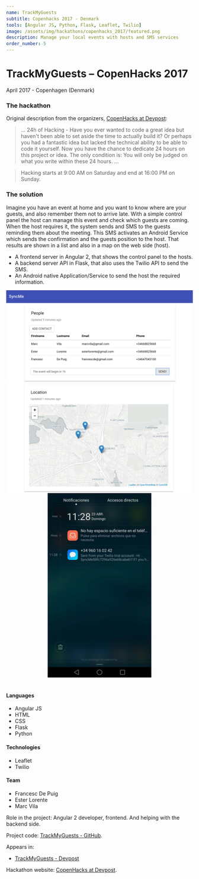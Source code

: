```yaml
---
name: TrackMyGuests
subtitle: Copenhacks 2017 - Denmark
tools: [Angular JS, Python, Flask, Leaflet, Twilio]
image: /assets/img/hackathons/copenhacks_2017/featured.png
description: Manage your local events with hosts and SMS services
order_number: 5
---
```


# TrackMyGuests – CopenHacks 2017

April 2017 - Copenhagen (Denmark)

### The hackathon

Original description from the organizers, [CopenHacks at Devpost](https://copenhacks.devpost.com/):

> ... 24h of Hacking - Have you ever wanted to code a great idea but haven't been able to set aside
> the time to actually build it? Or perhaps you had a fantastic idea but lacked the technical ability
> to be able to code it yourself. Now you have the chance to dedicate 24 hours on this project or idea.
> The only condition is: You will only be judged on what you write within these 24 hours. ...

> Hacking starts at 9:00 AM on Saturday and end at 16:00 PM on Sunday.

### The solution

Imagine you have an event at home and you want to know where are your guests, and also remember them
not to arrive late. With a simple control panel the host can manage this event and check which guests
are coming. When the host requires it, the system sends and SMS to the guests reminding them about the
meeting. This SMS activates an Android Service which sends the confirmation and the guests position to
the host. That results are shown in a list and also in a map on the web side (host).

- A frontend server in Angular 2, that shows the control panel to the hosts.
- A backend server API in Flask, that also uses the Twilio API to send the SMS.
- An Android native Application/Service to send the host the required information.

<img src="/assets/img/hackathons/copenhacks_2017/screen1.png" width="800"/>
<br>

<div style="text-align: center;">
<img style="margin: 0 !important; float: left" src="/assets/img/hackathons/copenhacks_2017/screen2.png" width="500"/>
<img style="margin: 0 !important; display: inline" src="/assets/img/hackathons/copenhacks_2017/screen3.jpg" width="280"/>
</div>
<br>

#### Languages

- Angular JS
- HTML
- CSS
- Flask
- Python

#### Technologies

- Leaflet
- Twilio

#### Team

- Francesc De Puig
- Ester Lorente
- Marc Vila

Role in the project: Angular 2 developer, frontend. And helping with the backend side.

Project code: [TrackMyGuests - GitHub](https://github.com/elorenteg/copenhacks17).

Appears in:

- [TrackMyGuests - Devpost](https://devpost.com/software/trackmyguests/)

Hackathon website: [CopenHacks at Devpost](https://copenhacks.devpost.com/).
